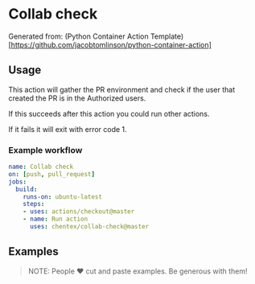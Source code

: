 # Collab check

Generated from: (Python Container Action Template)[https://github.com/jacobtomlinson/python-container-action]

## Usage

This action will gather the PR environment and check if the user that created the PR is in the Authorized users.

If this succeeds after this action you could run other actions.

If it fails it will exit with error code 1.

### Example workflow

```yaml
name: Collab check
on: [push, pull_request]
jobs:
  build:
    runs-on: ubuntu-latest
    steps:
    - uses: actions/checkout@master
    - name: Run action
      uses: chentex/collab-check@master
```

## Examples

> NOTE: People ❤️ cut and paste examples. Be generous with them!
